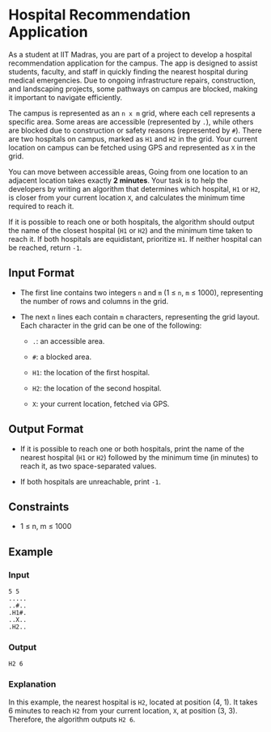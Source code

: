 # Hospital Recommendation Application

As a student at IIT Madras, you are part of a project to develop a hospital recommendation application for the campus. The app is designed to assist students, faculty, and staff in quickly finding the nearest hospital during medical emergencies. Due to ongoing infrastructure repairs, construction, and landscaping projects, some pathways on campus are blocked, making it important to navigate efficiently.

The campus is represented as an `n x m` grid, where each cell represents a specific area. Some areas are accessible (represented by `.`), while others are blocked due to construction or safety reasons (represented by `#`). There are two hospitals on campus, marked as `H1` and `H2` in the grid. Your current location on campus can be fetched using GPS and represented as `X` in the grid.

You can move between accessible areas, Going from one location to an adjacent location takes exactly **2 minutes**. Your task is to help the developers by writing an algorithm that determines which hospital, `H1` or `H2`, is closer from your current location `X`, and calculates the minimum time required to reach it.

If it is possible to reach one or both hospitals, the algorithm should output the name of the closest hospital (`H1` or `H2`) and the minimum time taken to reach it. If both hospitals are equidistant, prioritize `H1`. If neither hospital can be reached, return `-1`.

## Input Format

- The first line contains two integers `n` and `m` (1 ≤ `n`, `m` ≤ 1000), representing the number of rows and columns in the grid.

- The next `n` lines each contain `m` characters, representing the grid layout. Each character in the grid can be one of the following:
  - `.`: an accessible area.

  - `#`: a blocked area.

  - `H1`: the location of the first hospital.

  - `H2`: the location of the second hospital.

  - `X`: your current location, fetched via GPS.

## Output Format

- If it is possible to reach one or both hospitals, print the name of the nearest hospital (`H1` or `H2`) followed by the minimum time (in minutes) to reach it, as two space-separated values.

- If both hospitals are unreachable, print `-1`.

## Constraints
- 1 ≤ n, m ≤ 1000

## Example

### Input
```
5 5
.....
..#..
.H1#.
..X..
.H2..
```

### Output
```
H2 6
```

### Explanation
In this example, the nearest hospital is `H2`, located at position (4, 1). It takes 6 minutes to reach `H2` from your current location, `X`, at position (3, 3). Therefore, the algorithm outputs `H2 6`.
